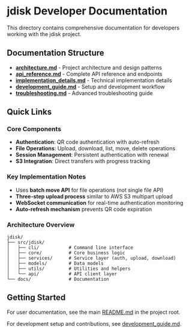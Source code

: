 # jdisk Developer Documentation

This directory contains comprehensive documentation for developers working with the jdisk project.

## Documentation Structure

- [**architecture.md**](architecture.md) - Project architecture and design patterns
- [**api_reference.md**](api_reference.md) - Complete API reference and endpoints
- [**implementation_details.md**](implementation_details.md) - Technical implementation details
- [**development_guide.md**](development_guide.md) - Setup and development workflow
- [**troubleshooting.md**](troubleshooting.md) - Advanced troubleshooting guide

## Quick Links

### Core Components
- **Authentication**: QR code authentication with auto-refresh
- **File Operations**: Upload, download, list, move, delete operations
- **Session Management**: Persistent authentication with renewal
- **S3 Integration**: Direct transfers with progress tracking

### Key Implementation Notes
- Uses **batch move API** for file operations (not single file API)
- **Three-step upload process** similar to AWS S3 multipart upload
- **WebSocket communication** for real-time authentication monitoring
- **Auto-refresh mechanism** prevents QR code expiration

### Architecture Overview
```
jdisk/
├── src/jdisk/
│   ├── cli/           # Command line interface
│   ├── core/          # Core business logic
│   ├── services/      # Service layer (auth, upload, download)
│   ├── models/        # Data models
│   ├── utils/         # Utilities and helpers
│   └── api/           # API client layer
└── docs/              # Documentation
```

## Getting Started

For user documentation, see the main [README.md](../README.md) in the project root.

For development setup and contributions, see [development_guide.md](development_guide.md).